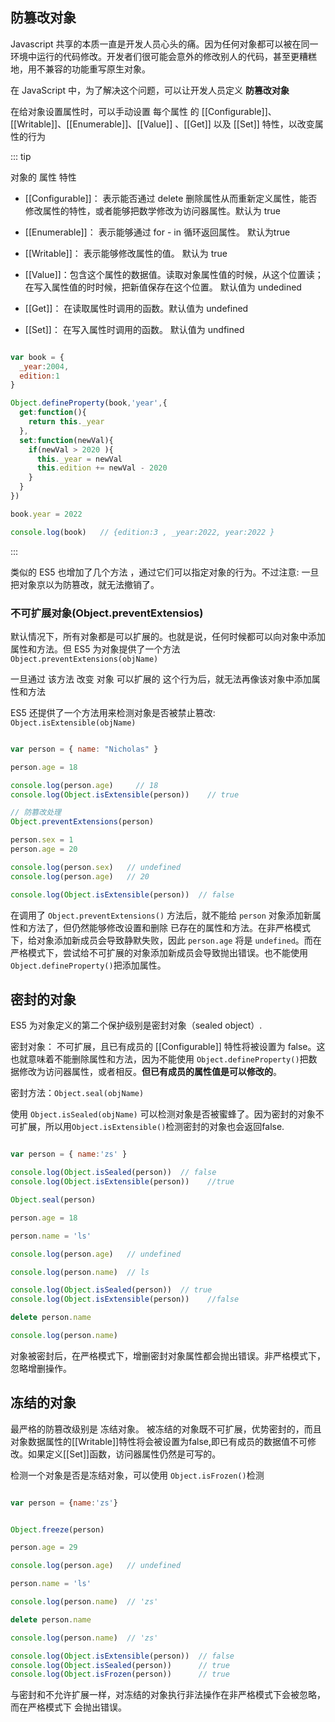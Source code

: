 <!--
 * @Author: rh
 * @Date: 2020-06-11 15:10:09
 * @LastEditTime: 2020-06-15 13:34:47
 * @LastEditors: rh
 * @Description: 命名规范
 * @变量: - 小驼峰式命名法（前缀应当是名词）
 * @常量: - 全大写（使用大写字母和下划线来组合命名，下划线用以分割单词）
 * @函数:  - 小驼峰式命名法（前缀应当为动词）
 * @这不是一个 bug，这只是一个未列出来的特性
--> 

## 防篡改对象

Javascript 共享的本质一直是开发人员心头的痛。因为任何对象都可以被在同一环境中运行的代码修改。开发者们很可能会意外的修改别人的代码，甚至更糟糕地，用不兼容的功能重写原生对象。

在 JavaScript 中，为了解决这个问题，可以让开发人员定义 **防篡改对象**

在给对象设置属性时，可以手动设置 每个属性 的 [[Configurable]]、[[Writable]]、[[Enumerable]]、[[Value]] 、[[Get]] 以及 [[Set]] 特性，以改变属性的行为

::: tip

对象的 属性 特性

- [[Configurable]]： 表示能否通过 delete 删除属性从而重新定义属性，能否修改属性的特性，或者能够把数学修改为访问器属性。默认为 true
- [[Enumerable]]： 表示能够通过 for - in 循环返回属性。 默认为true
- [[Writable]]： 表示能够修改属性的值。 默认为 true
- [[Value]]：包含这个属性的数据值。读取对象属性值的时候，从这个位置读；在写入属性值的时时候，把新值保存在这个位置。 默认值为 undedined

- [[Get]]： 在读取属性时调用的函数。默认值为 undefined
- [[Set]]： 在写入属性时调用的函数。 默认值为 undfined


```javascript

var book = {
  _year:2004,
  edition:1
}

Object.defineProperty(book,'year',{
  get:function(){
    return this._year
  },
  set:function(newVal){
    if(newVal > 2020 ){
      this._year = newVal
      this.edition += newVal - 2020
    }
  }
})

book.year = 2022

console.log(book)   // {edition:3 , _year:2022, year:2022 }

```

:::



类似的 ES5 也增加了几个方法 ，通过它们可以指定对象的行为。不过注意: 一旦把对象京以为防篡改，就无法撤销了。

### 不可扩展对象(Object.preventExtensios)

默认情况下，所有对象都是可以扩展的。也就是说，任何时候都可以向对象中添加属性和方法。但 ES5 为对象提供了一个方法`Object.preventExtensions(objName)`

一旦通过 该方法 改变 对象 可以扩展的 这个行为后，就无法再像该对象中添加属性和方法

ES5 还提供了一个方法用来检测对象是否被禁止篡改: `Object.isExtensible(objName)`

```javascript

var person = { name: "Nicholas" }

person.age = 18

console.log(person.age)     // 18
console.log(Object.isExtensible(person))    // true

// 防篡改处理
Object.preventExtensions(person)

person.sex = 1
person.age = 20

console.log(person.sex)   // undefined
console.log(person.age)   // 20

console.log(Object.isExtensible(person))  // false

```

在调用了 `Object.preventExtensions()` 方法后，就不能给 `person` 对象添加新属性和方法了，但仍然能够修改设置和删除 已存在的属性和方法。在非严格模式下，给对象添加新成员会导致静默失败，因此 `person.age` 将是 `undefined`。而在严格模式下，尝试给不可扩展的对象添加新成员会导致抛出错误。也不能使用`Object.defineProperty()`把添加属性。

## 密封的对象

ES5 为对象定义的第二个保护级别是密封对象（sealed object）.

密封对象： 不可扩展，且已有成员的 [[Configurable]] 特性将被设置为 false。这也就意味着不能删除属性和方法，因为不能使用 `Object.defineProperty()`把数据修改为访问器属性，或者相反。**但已有成员的属性值是可以修改的**。

密封方法：`Object.seal(objName)`

使用 `Object.isSealed(objName)` 可以检测对象是否被蜜蜂了。因为密封的对象不可扩展，所以用`Object.isExtensible()`检测密封的对象也会返回false.

```javascript

var person = { name:'zs' }

console.log(Object.isSealed(person))  // false
console.log(Object.isExtensible(person))    //true

Object.seal(person)

person.age = 18

person.name = 'ls'

console.log(person.age)   // undefined

console.log(person.name)  // ls

console.log(Object.isSealed(person))  // true
console.log(Object.isExtensible(person))    //false

delete person.name

console.log(person.name)

```

对象被密封后，在严格模式下，增删密封对象属性都会抛出错误。非严格模式下，忽略增删操作。


## 冻结的对象
最严格的防篡改级别是 冻结对象。 被冻结的对象既不可扩展，优势密封的，而且对象数据属性的[[Writable]]特性将会被设置为false,即已有成员的数据值不可修改。如果定义[[Set]]函数，访问器属性仍然是可写的。

检测一个对象是否是冻结对象，可以使用 `Object.isFrozen()`检测

```javascript

var person = {name:'zs'}


Object.freeze(person)

person.age = 29

console.log(person.age)   // undefined

person.name = 'ls'

console.log(person.name)  // 'zs'

delete person.name

console.log(person.name)  // 'zs'

console.log(Object.isExtensible(person))  // false
console.log(Object.isSealed(person))      // true
console.log(Object.isFrozen(person))      // true

```

与密封和不允许扩展一样，对冻结的对象执行非法操作在非严格模式下会被忽略，而在严格模式下
会抛出错误。


<Vssue title="Vssue Demo" />